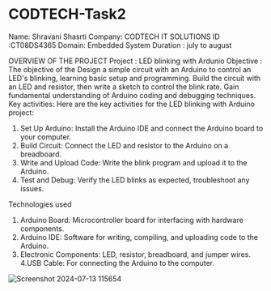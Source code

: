 # CODTECH-Task2
Name: Shravani Shasrti
Company: CODTECH IT SOLUTIONS
ID :CT08DS4365
Domain: Embedded System
Duration : july to august

OVERVIEW OF THE PROJECT
Project : LED blinking with Ardunio
Objective : The objective of the Design a simple circuit with an Arduino to control an LED's blinking, learning basic setup and programming. Build the circuit with an LED and resistor, then write a sketch to control the blink rate. Gain fundamental understanding of Arduino coding and debugging techniques.
Key activities:
Here are the key activities for the LED blinking with Arduino project:
1. Set Up Arduino: Install the Arduino IDE and connect the Arduino board to your computer.
2. Build Circuit: Connect the LED and resistor to the Arduino on a breadboard.
3. Write and Upload Code: Write the blink program and upload it to the Arduino.
4. Test and Debug: Verify the LED blinks as expected, troubleshoot any issues.

 Technologies used
1. Arduino Board: Microcontroller board for interfacing with hardware components.
2. Arduino IDE: Software for writing, compiling, and uploading code to the Arduino.
3. Electronic Components: LED, resistor, breadboard, and jumper wires.
4.USB Cable: For connecting the Arduino to the computer.

![Screenshot 2024-07-13 115654](https://github.com/user-attachments/assets/d2e9c54e-4697-4129-ad64-cde5277d5efa)
